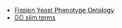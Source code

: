 - [Fission Yeast Phenotype Ontology](browse-curation/fission-yeast-phenotype-ontology)
- [GO slim terms](browse-curation/fission-yeast-go-slim-terms)
